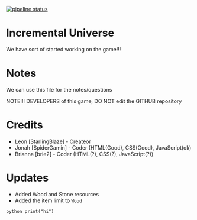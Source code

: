 [![pipeline status](https://gitlab.com/SpiderGamin/Incremental-Universe/badges/master/pipeline.svg)](https://gitlab.com/SpiderGamin/Incremental-Universe/commits/master)
# Incremental Universe
We have sort of started working on the game!!!

# Notes
We can use this file for the notes/questions

NOTE!!! DEVELOPERS of this game, DO NOT edit the GITHUB repository

# Credits
* Leon [StarlingBlaze] - Createor
* Jonah [SpiderGamin] - Coder (HTML(Good), CSS(Good), JavaScript(ok)
* Brianna [brie2] - Coder (HTML(?), CSS(?), JavaScript(?))

# Updates
* Added Wood and Stone resources
* Added the item limit to `Wood`

`python
print("hi")
`